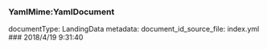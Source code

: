 ### YamlMime:YamlDocument
documentType: LandingData
metadata:
    document_id_source_file: index.yml
    ### 2018/4/19 9:31:40
